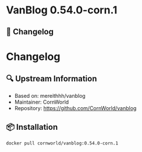 # VanBlog 0.54.0-corn.1

## 📝 Changelog
# Changelog

## 🔍 Upstream Information
- Based on: mereithhh/vanblog
- Maintainer: CornWorld
- Repository: https://github.com/CornWorld/vanblog

## 📦 Installation
```bash
docker pull cornworld/vanblog:0.54.0-corn.1
```
